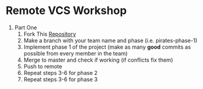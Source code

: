 # Remote VCS Workshop

1. Part One
   1. Fork This [Repository](https://github.com/MuhammadTarek10/bank-contest)
   2. Make a branch with your team name and phase (i.e. pirates-phase-1)
   3. Implement phase 1 of the project (make as many **good** commits as possible from every member in the team)
   4. Merge to master and check if working (if conflicts fix them)
   5. Push to remote
   6. Repeat steps 3-6 for phase 2
   7. Repeat steps 3-6 for phase 3
